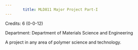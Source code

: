 ```yaml
---
        title: MLD811 Major Project Part-I
---
```

Credits: 6 (0-0-12)

Department: Department of Materials Science and Engineering

A project in any area of polymer science and technology.